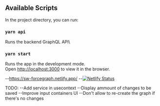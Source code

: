 ## Available Scripts

In the project directory, you can run:

### `yarn api`

Runs the backend GraphQL API\

### `yarn start`

Runs the app in the development mode.\
Open [http://localhost:3000](http://localhost:3000) to view it in the browser.

--https://sw-forcegraph.netlify.app/
--[![Netlify Status](https://api.netlify.com/api/v1/badges/3c72b18c-4e8a-4cad-bd1a-08b3417d723a/deploy-status)](https://app.netlify.com/sites/sw-forcegraph/deploys)

TODO:
--Add service in usecontext
--Display ammount of changes to be saved
--Improve input containers UI
--Don't allow to re-create the graph if there's no changes